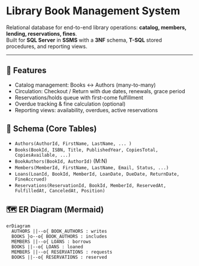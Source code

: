 # Library Book Management System

Relational database for end-to-end library operations: **catalog, members, lending, reservations, fines**.  
Built for **SQL Server** in **SSMS** with a **3NF** schema, **T-SQL** stored procedures, and reporting views.

---

## 🚀 Features
- Catalog management: Books ↔ Authors (many-to-many)
- Circulation: Checkout / Return with due dates, renewals, grace period
- Reservations/holds queue with first-come fulfillment
- Overdue tracking & fine calculation (optional)
- Reporting views: availability, overdues, active reservations

## 🧱 Schema (Core Tables)
- `Authors(AuthorId, FirstName, LastName, ... )`
- `Books(BookId, ISBN, Title, PublishedYear, CopiesTotal, CopiesAvailable, ...)`
- `BookAuthors(BookId, AuthorId)` (M:N)
- `Members(MemberId, FirstName, LastName, Email, Status, ...)`
- `Loans(LoanId, BookId, MemberId, LoanDate, DueDate, ReturnDate, FineAccrued)`
- `Reservations(ReservationId, BookId, MemberId, ReservedAt, FulfilledAt, CanceledAt, Position)`

## 🗺️ ER Diagram (Mermaid)
```mermaid
erDiagram
  AUTHORS ||--o{ BOOK_AUTHORS : writes
  BOOKS }o--o{ BOOK_AUTHORS : includes
  MEMBERS ||--o{ LOANS : borrows
  BOOKS ||--o{ LOANS : loaned
  MEMBERS ||--o{ RESERVATIONS : requests
  BOOKS ||--o{ RESERVATIONS : reserved
